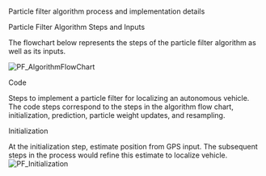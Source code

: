 #

[//]: # (Image References)

[image1]: ./Writeup_IV/PF_AlgorithmFlowChart.png "PF_AlgorithmFlowChart"
[image2]: ./Writeup_IV/PF_Initialization.png "PF_Initialization"
[image3]: ./Writeup_IV/.png ""

#
Particle filter algorithm process and implementation details

Particle Filter Algorithm Steps and Inputs

The flowchart below represents the steps of the particle filter algorithm as well as its inputs.

![][image1]

Code

Steps to implement a particle filter for localizing an autonomous vehicle. The code steps correspond to the steps in the algorithm flow chart, initialization, prediction, particle weight updates, and resampling.

Initialization

At the initialization step, estimate position from GPS input. The subsequent steps in the process would refine this estimate to localize vehicle.
![][image2]
